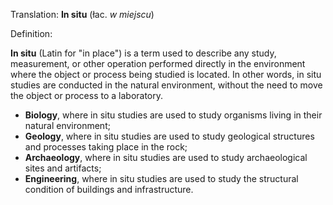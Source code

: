 Translation: **In situ** (łac. _w miejscu_)

Definition:

**In situ** (Latin for "in place") is a term used to describe any study, measurement, or other operation performed directly in the environment where the object or process being studied is located. In other words, in situ studies are conducted in the natural environment, without the need to move the object or process to a laboratory.

- **Biology**, where in situ studies are used to study organisms living in their natural environment;
- **Geology**, where in situ studies are used to study geological structures and processes taking place in the rock;
- **Archaeology**, where in situ studies are used to study archaeological sites and artifacts;
- **Engineering**, where in situ studies are used to study the structural condition of buildings and infrastructure.
